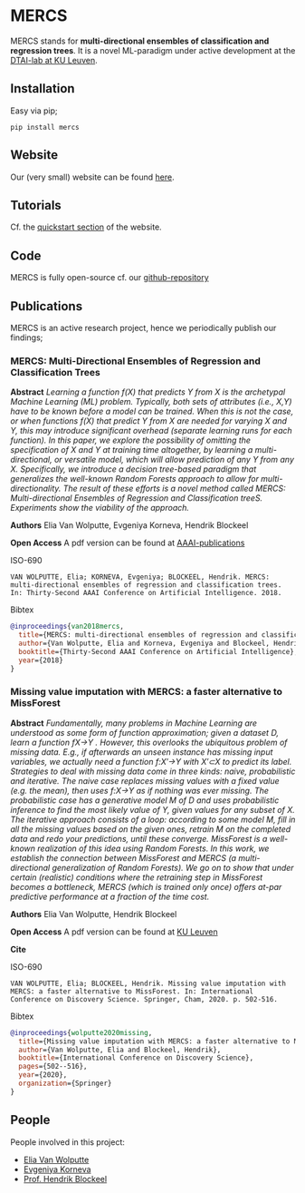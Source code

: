 # MERCS

MERCS stands for **multi-directional ensembles of classification and regression trees**. It is a novel ML-paradigm under active development at the [DTAI-lab at KU Leuven](https://dtai.cs.kuleuven.be/).

## Installation

Easy via pip;

```
pip install mercs
```

## Website

Our (very small) website can be found [here](https://eliavw.github.io/mercs/).


## Tutorials

Cf. the [quickstart section](https://eliavw.github.io/mercs/quickstart) of the website.

## Code

MERCS is fully open-source cf. our [github-repository](https://github.com/eliavw/mercs/)

## Publications

MERCS is an active research project, hence we periodically publish our findings;

### MERCS: Multi-Directional Ensembles of Regression and Classification Trees

**Abstract**
*Learning a function f(X) that predicts Y from X is the archetypal Machine Learning (ML) problem. Typically, both sets of attributes (i.e., X,Y) have to be known before a model can be trained. When this is not the case, or when functions f(X) that predict Y from X are needed for varying X and Y, this may introduce significant overhead (separate learning runs for each function). In this paper, we explore the possibility of omitting the specification of X and Y at training time altogether, by learning a multi-directional, or versatile model, which will allow prediction of any Y from any X. Specifically, we introduce a decision tree-based paradigm that generalizes the well-known Random Forests approach to allow for multi-directionality. The result of these efforts is a novel method called MERCS: Multi-directional Ensembles of Regression and Classification treeS. Experiments show the viability of the approach.*

**Authors**
Elia Van Wolputte, Evgeniya Korneva, Hendrik Blockeel

**Open Access**
A pdf version can be found at [AAAI-publications](https://www.aaai.org/ocs/index.php/AAAI/AAAI18/paper/viewFile/16875/16735)


ISO-690
```
VAN WOLPUTTE, Elia; KORNEVA, Evgeniya; BLOCKEEL, Hendrik. MERCS: multi-directional ensembles of regression and classification trees. In: Thirty-Second AAAI Conference on Artificial Intelligence. 2018.
```

Bibtex
```bibtex
@inproceedings{van2018mercs,
  title={MERCS: multi-directional ensembles of regression and classification trees},
  author={Van Wolputte, Elia and Korneva, Evgeniya and Blockeel, Hendrik},
  booktitle={Thirty-Second AAAI Conference on Artificial Intelligence},
  year={2018}
}

```

### Missing value imputation with MERCS: a faster alternative to MissForest

**Abstract**
*Fundamentally, many problems in Machine Learning are understood as some form of function approximation; given a dataset D, learn a function fX→Y . However, this overlooks the ubiquitous problem of missing data. E.g., if afterwards an unseen instance has missing input variables, we actually need a function f:X′→Y with X′⊂X to predict its label. Strategies to deal with missing data come in three kinds: naive, probabilistic and iterative. The naive case replaces missing values with a fixed value (e.g. the mean), then uses f:X→Y as if nothing was ever missing. The probabilistic case has a generative model M of D and uses probabilistic inference to find the most likely value of Y, given values for any subset of X. The iterative approach consists of a loop: according to some model M, fill in all the missing values based on the given ones, retrain M on the completed data and redo your predictions, until these converge. MissForest is a well-known realization of this idea using Random Forests. In this work, we establish the connection between MissForest and MERCS (a multi-directional generalization of Random Forests). We go on to show that under certain (realistic) conditions where the retraining step in MissForest becomes a bottleneck, MERCS (which is trained only once) offers at-par predictive performance at a fraction of the time cost.*

**Authors**
Elia Van Wolputte, Hendrik Blockeel

**Open Access**
A pdf version can be found at [KU Leuven](https://lirias.kuleuven.be/retrieve/583955)

**Cite**

ISO-690
```
VAN WOLPUTTE, Elia; BLOCKEEL, Hendrik. Missing value imputation with MERCS: a faster alternative to MissForest. In: International Conference on Discovery Science. Springer, Cham, 2020. p. 502-516.
```

Bibtex
```bibtex
@inproceedings{wolputte2020missing,
  title={Missing value imputation with MERCS: a faster alternative to MissForest},
  author={Van Wolputte, Elia and Blockeel, Hendrik},
  booktitle={International Conference on Discovery Science},
  pages={502--516},
  year={2020},
  organization={Springer}
}
```

## People

People involved in this project:

* [Elia Van Wolputte](https://eliavw.github.io/personal-site/)
* [Evgeniya Korneva](https://scholar.google.com/citations?user=5trsrZUAAAAJ&hl=nl&oi=ao)
* [Prof. Hendrik Blockeel](https://people.cs.kuleuven.be/~hendrik.blockeel/)

